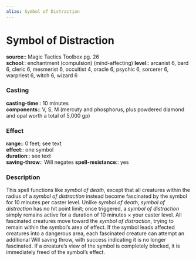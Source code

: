 ```yaml
---
alias: Symbol of Distraction
---
```


# Symbol of Distraction 

**source**:: Magic Tactics Toolbox pg. 26  
**school**:: enchantment (compulsion) (mind-affecting)
**level**:: arcanist 6, bard 6, cleric 6, mesmerist 6, occultist 4, oracle 6, psychic 6, sorcerer 6, warpriest 6, witch 6, wizard 6

### Casting 

**casting-time**:: 10 minutes  
**components**:: V, S, M (mercuty and phosphorus, plus powdered diamond and opal worth a total of 5,000 gp)

### Effect 

**range**:: 0 feet; see text  
**effect**:: one symbol  
**duration**:: see text  
**saving-throw**:: Will negates
**spell-resistance**:: yes

### Description 

This spell functions like *symbol of death*, except that all creatures within the radius of a *symbol of distraction* instead become fascinated by the symbol for 10 minutes per caster level. Unlike *symbol of death*, *symbol of distraction* has no hit point limit; once triggered, a *symbol of distraction* simply remains active for a duration of 10 minutes × your caster level. All fascinated creatures move toward the *symbol of distraction*, trying to remain within the symbol’s area of effect. If the symbol leads affected creatures into a dangerous area, each fascinated creature can attempt an additional Will saving throw, with success indicating it is no longer fascinated. If a creature’s view of the symbol is completely blocked, it is immediately freed of the symbol’s effect.
